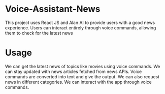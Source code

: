 # Voice-Assistant-News
This project uses React JS and Alan AI to provide users with a good news experience. Users can interact entirely through voice commands, allowing them to check for the latest news

# Usage
We can get the latest news of topics like movies using voice commands.
We can stay updated with news articles fetched from news APIs.
Voice commands are converted into text and give the output.
We can also request news in different categories.
We can interact with the app through voice commands.
